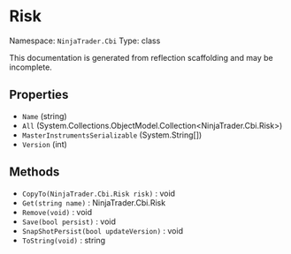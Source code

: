# Risk

Namespace: `NinjaTrader.Cbi`
Type: class

This documentation is generated from reflection scaffolding and may be incomplete.

## Properties
- `Name` (string)
- `All` (System.Collections.ObjectModel.Collection<NinjaTrader.Cbi.Risk>)
- `MasterInstrumentsSerializable` (System.String[])
- `Version` (int)

## Methods
- `CopyTo(NinjaTrader.Cbi.Risk risk)` : void
- `Get(string name)` : NinjaTrader.Cbi.Risk
- `Remove(void)` : void
- `Save(bool persist)` : void
- `SnapShotPersist(bool updateVersion)` : void
- `ToString(void)` : string
